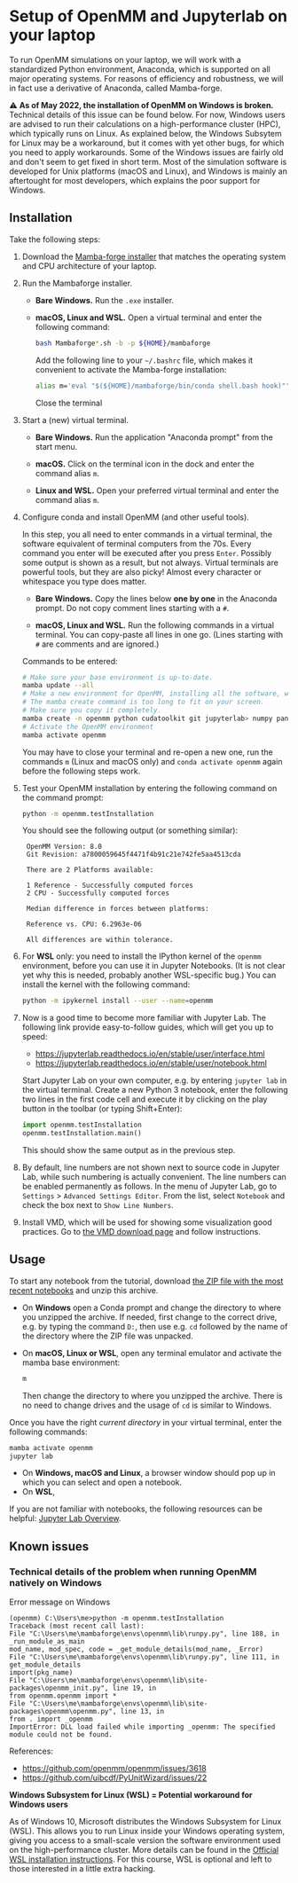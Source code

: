 # Setup of OpenMM and Jupyterlab on your laptop

To run OpenMM simulations on your laptop, we will work with a standardized Python environment, Anaconda, which is supported on all major operating systems.
For reasons of efficiency and robustness, we will in fact use a derivative of Anaconda, called Mamba-forge.

:warning: **As of May 2022, the installation of OpenMM on Windows is broken.**
Technical details of this issue can be found below.
For now, Windows users are advised to run their calculations on a high-performance cluster (HPC), which typically runs on Linux.
As explained below, the Windows Subsytem for Linux may be a workaround, but it comes with yet other bugs, for which you need to apply workarounds.
Some of the Windows issues are fairly old and don't seem to get fixed in short term.
Most of the simulation software is developed for Unix platforms (macOS and Linux), and Windows is mainly an aftertought for most developers, which explains the poor support for Windows.


## Installation

Take the following steps:

1. Download the [Mamba-forge installer](https://conda-forge.org/miniforge/)
   that matches the operating system and CPU architecture of your laptop.

1. Run the Mambaforge installer.

   - **Bare Windows.**
     Run the `.exe` installer.

   - **macOS, Linux and WSL.**
     Open a virtual terminal and enter the following command:
     ```bash
     bash Mambaforge*.sh -b -p ${HOME}/mambaforge
     ```
     Add the following line to your `~/.bashrc` file, which makes it convenient to activate the Mamba-forge installation:
     ```bash
     alias m='eval "$(${HOME}/mambaforge/bin/conda shell.bash hook)"'
     ```
     Close the terminal

1. Start a (new) virtual terminal.

   - **Bare Windows.**
     Run the application "Anaconda prompt" from the start menu.

   - **macOS.**
     Click on the terminal icon in the dock and enter the command alias `m`.

   - **Linux and WSL.**
     Open your preferred virtual terminal and enter the command alias `m`.

1. Configure conda and install OpenMM (and other useful tools).

   In this step, you all need to enter commands in a virtual terminal, the software equivalent of terminal computers from the 70s.
   Every command you enter will be executed after you press `Enter`.
   Possibly some output is shown as a result, but not always.
   Virtual terminals are powerful tools, but they are also picky!
   Almost every character or whitespace you type does matter.

   - **Bare Windows.**
     Copy the lines below **one by one** in the Anaconda prompt.
     Do not copy comment lines starting with a `#`.

   - **macOS, Linux and WSL.**
     Run the following commands in a virtual terminal.
     You can copy-paste all lines in one go.
     (Lines starting with `#` are comments and are ignored.)

   Commands to be entered:
   ```bash
   # Make sure your base environment is up-to-date.
   mamba update --all
   # Make a new environment for OpenMM, installing all the software, which takes some minutes.
   # The mamba create command is too long to fit on your screen.
   # Make sure you copy it completely.
   mamba create -n openmm python cudatoolkit git jupyterlab> numpy pandas scipy matplotlib ipympl rdkit openbabel openmm mdtraj nglview pymbar pdbfixer parmed
   # Activate the OpenMM environment
   mamba activate openmm
   ```

   You may have to close your terminal and re-open a new one,
   run the commands `m` (Linux and macOS only) and `conda activate openmm` again before the following steps work.

1. Test your OpenMM installation by entering the following command on the command prompt:

   ```bash
   python -m openmm.testInstallation
   ```

   You should see the following output (or something similar):

   ```
    OpenMM Version: 8.0
    Git Revision: a7800059645f4471f4b91c21e742fe5aa4513cda

    There are 2 Platforms available:

    1 Reference - Successfully computed forces
    2 CPU - Successfully computed forces

    Median difference in forces between platforms:

    Reference vs. CPU: 6.2963e-06

    All differences are within tolerance.
   ```

1. For **WSL** only: you need to install the IPython kernel of the `openmm` environment, before you can use it in Jupyter Notebooks.
   (It is not clear yet why this is needed, probably another WSL-specific bug.)
   You can install the kernel with the following command:

   ```bash
   python -m ipykernel install --user --name=openmm
   ```

1. Now is a good time to become more familiar with Jupyter Lab. The following link provide easy-to-follow guides, which will get you up to speed:

   - https://jupyterlab.readthedocs.io/en/stable/user/interface.html
   - https://jupyterlab.readthedocs.io/en/stable/user/notebook.html

   Start Jupyter Lab on your own computer, e.g. by entering `jupyter lab` in the virtual terminal.
   Create a new Python 3 notebook, enter the following two lines in the first code cell and execute it by clicking on the play button in the toolbar (or typing Shift+Enter):

   ```python
   import openmm.testInstallation
   openmm.testInstallation.main()
    ```

   This should show the same output as in the previous step.

1. By default, line numbers are not shown next to source code in Jupyter Lab, while such numbering is actually convenient.
   The line numbers can be enabled permanently as follows.
   In the menu of Jupyter Lab, go to `Settings` > `Advanced Settings Editor`.
   From the list, select `Notebook` and check the box next to `Show Line Numbers`.

1. Install VMD, which will be used for showing some visualization good practices.
   Go to [the VMD download page](https://www.ks.uiuc.edu/Development/Download/download.cgi?PackageName=VMD) and follow instructions.


## Usage

To start any notebook from the tutorial, download [the ZIP file with the most recent notebooks](https://github.com/molmod/openmm-tutorial-msbs/archive/main.zip) and unzip this archive.

- On **Windows** open a Conda prompt and change the directory to where you unzipped the archive.
  If needed, first change to the correct drive, e.g. by typing the command `D:`, then use e.g. `cd` followed by the name of the directory where the ZIP file was unpacked.

- On **macOS, Linux or WSL**, open any terminal emulator and activate the mamba base environment:
  ```bash
  m
  ```
  Then change the directory to where you unzipped the archive.
  There is no need to change drives and the usage of `cd` is similar to Windows.

Once you have the right *current directory* in your virtual terminal, enter the following commands:

```bash
mamba activate openmm
jupyter lab
```

- On **Windows, macOS and Linux**, a browser window should pop up in which you can select and open a notebook.
- On **WSL**,

If you are not familiar with notebooks, the following resources can be helpful:
[Jupyter Lab Overview](https://jupyterlab.readthedocs.io/en/stable/getting_started/overview.html).

## Known issues

### Technical details of the problem when running OpenMM natively on Windows

Error message on Windows
```
(openmm) C:\Users\me>python -m openmm.testInstallation
Traceback (most recent call last):
File "C:\Users\me\mambaforge\envs\openmm\lib\runpy.py", line 188, in _run_module_as_main
mod_name, mod_spec, code = _get_module_details(mod_name, _Error)
File "C:\Users\me\mambaforge\envs\openmm\lib\runpy.py", line 111, in get_module_details
import(pkg_name)
File "C:\Users\me\mambaforge\envs\openmm\lib\site-packages\openmm_init.py", line 19, in
from openmm.openmm import *
File "C:\Users\me\mambaforge\envs\openmm\lib\site-packages\openmm\openmm.py", line 13, in
from . import _openmm
ImportError: DLL load failed while importing _openmm: The specified module could not be found.
```

References:
- https://github.com/openmm/openmm/issues/3618
- https://github.com/uibcdf/PyUnitWizard/issues/22


**Windows Subsystem for Linux (WSL) = Potential workaround for Windows users**

As of Windows 10, Microsoft distributes the Windows Subsystem for Linux (WSL).
This allows you to run Linux inside your Windows operating system, giving you access to a small-scale version the software environment used on the high-performance cluster.
More details can be found in the [Official WSL installation instructions](https://docs.microsoft.com/en-us/windows/wsl/install-win10).
For this course, WSL is optional and left to those interested in a little extra hacking.
